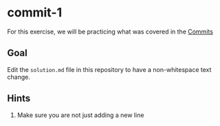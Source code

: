 # commit-1

For this exercise, we will be practicing what was covered in the [Commits](https://git-mastery.github.io/website/docs/commits/)

## Goal

Edit the `solution.md` file in this repository to have a non-whitespace text change.

## Hints

1. Make sure you are not just adding a new line

